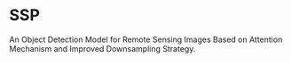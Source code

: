 # SSP
An Object Detection Model for Remote Sensing Images Based on Attention Mechanism and Improved Downsampling Strategy.
